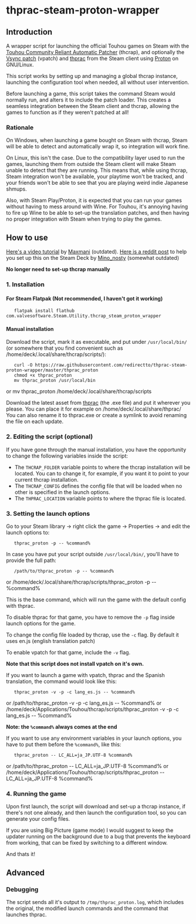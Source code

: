 # thprac-steam-proton-wrapper
## Introduction
A wrapper script for launching the official Touhou games on Steam with the [Touhou Community Reliant Automatic Patcher](https://www.thpatch.net/) (thcrap), and optionally the [Vsync patch](https://en.touhouwiki.net/wiki/Game_Tools_and_Modifications#Vsync_Patches) (vpatch) and [thprac](https://github.com/touhouworldcup/thprac) from the Steam client using [Proton](<https://en.wikipedia.org/wiki/Proton_(software)>) on GNU/Linux.

This script works by setting up and managing a global thcrap instance, launching the configuration tool when needed, all without user intervention.

Before launching a game, this script takes the command Steam would normally run, and alters it to include the patch loader. This creates a seamless integration between the Steam client and thcrap, allowing the games to function as if they weren't patched at all!

### Rationale

On Windows, when launching a game bought on Steam with thcrap, Steam will be able to detect and automatically wrap it, so integration will work fine.

On Linux, this isn't the case. Due to the compatibility layer used to run the games, launching them from outside the Steam client will make Steam unable to detect that they are running. This means that, while using thcrap, Steam integration won't be available, your playtime won't be tracked, and your friends won't be able to see that you are playing weird indie Japanese shmups.

Also, with Steam Play/Proton, it is expected that you can run your games without having to mess around with Wine. For Touhou, it's annoying having to fire up Wine to be able to set-up the translation patches, and then having no proper integration with Steam when trying to play the games.

## How to use
[Here's a video tutorial](https://www.youtube.com/watch?v=gyC_EWNWqPc) by [Maxmani](https://www.youtube.com/c/Maxmani) (outdated).
[Here is a reddit post](https://www.reddit.com/r/SteamDeck/comments/yy3xz9/how_to_use_thcrap_touhou_community_reliant/) to help you set up this on the Steam Deck by [Mino_nosty](https://www.reddit.com/user/mino_nosty/) (somewhat outdated)

**No longer need to set-up thcrap manually**
### 1. Installation
#### For Steam Flatpak (Not recommended, I haven't got it working)

       flatpak install flathub com.valvesoftware.Steam.Utility.thcrap_steam_proton_wrapper

#### Manual installation

Download the script, mark it as executable, and put under `/usr/local/bin/` (or somewhere that you find convenient such as /home/deck/.local/share/thcrap/scripts/):

       curl -O https://raw.githubusercontent.com/redirectto/thprac-steam-proton-wrapper/master/thprac_proton
       chmod +x thprac_proton
       mv thprac_proton /usr/local/bin
or     mv thprac_proton /home/deck/.local/share/thcrap/scripts

Download the latest asset from [thprac](https://github.com/touhouworldcup/thprac/releases/) (the .exe file) and put it wherever you please.
You can place it for example on /home/deck/.local/share/thprac/
You can also rename it to thprac.exe or create a symlink to avoid renaming the file on each update.

### 2. Editing the script (optional)
If you have gone through the manual installation, you have the opportunity to change the following variables inside the script:
- The `THCRAP_FOLDER` variable points to where the thcrap installation will be located. You can to change it, for example, if you want it to point to your current thcrap installation.
- The `THCRAP_CONFIG` defines the config file that will be loaded when no other is specified in the launch options.
- The `THPRAC_LOCATION` variable points to where the thprac file is located.

### 3. Setting the launch options
Go to your Steam library -> right click the game -> Properties -> and edit the launch options to:

       thprac_proton -p -- %command%
   
In case you have put your script outside `/usr/local/bin/`, you'll have to provide the full path:
   
       /path/to/thprac_proton -p -- %command%
or     /home/deck/.local/share/thcrap/scripts/thprac_proton -p -- %command%

This is the base command, which will run the game with the default config with thprac.

To disable thprac for that game, you have to remove the `-p` flag inside launch options for the game.

To change the config file loaded by thcrap, use the `-c` flag. By default it uses en.js (english translation patch)

To enable vpatch for that game, include the `-v` flag.

**Note that this script does not install vpatch on it's own.**

If you want to launch a game with vpatch, thprac and the Spanish translation, the command would look like this:

       thprac_proton -v -p -c lang_es.js -- %command%
or     /path/to/thprac_proton -v -p -c lang_es.js -- %command%
or     /home/deck/Applications/Touhou/thcrap/scripts/thprac_proton -v -p -c lang_es.js -- %command%

**Note: the `%command%` always comes at the end**

If you want to use any environment variables in your launch options, you have to put them before the `%command%`, like this:

       thprac_proton -- LC_ALL=ja_JP.UTF-8 %command%
or     /path/to/thprac_proton -- LC_ALL=ja_JP.UTF-8 %command%
or     /home/deck/Applications/Touhou/thcrap/scripts/thprac_proton -- LC_ALL=ja_JP.UTF-8 %command%

### 4. Running the game
Upon first launch, the script will download and set-up a thcrap instance, if there's not one already, and then launch the configuration tool, so you can generate your config files.

If you are using Big Picture (game mode) I would suggest to keep the updater running on the background due to a bug that prevents the keyboard from working, that can be fixed by switching to a different window.

And thats it!

## Advanced
### Debugging
The script sends all it's output to `/tmp/thprac_proton.log`, which includes the original, the modified launch commands and the command that launches thprac.
